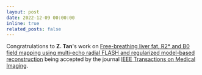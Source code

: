 ```yaml
---
layout: post
date: 2022-12-09 00:00:00
inline: true
related_posts: false
---
```


Congratrulations to **Z. Tan**'s work on <a href='https://doi.org/10.1109/TMI.2022.3228075'>Free-breathing liver fat, R2* and B0 field mapping using multi-echo radial FLASH and regularized model-based reconstruction</a> being accepted by the journal <a href='https://www.ieeetmi.org/'>IEEE Transactions on Medical Imaging</a>.